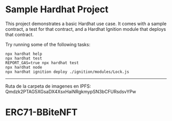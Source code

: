 # Sample Hardhat Project

This project demonstrates a basic Hardhat use case. It comes with a sample contract, a test for that contract, and a Hardhat Ignition module that deploys that contract.

Try running some of the following tasks:

```shell
npx hardhat help
npx hardhat test
REPORT_GAS=true npx hardhat test
npx hardhat node
npx hardhat ignition deploy ./ignition/modules/Lock.js
```

---

Ruta de la carpeta de imagenes en IPFS:
Qmdzk2PTAG5XGsaDX4XsxHaiNRgkmypSN3bCFURsdsvYPw
# ERC71-BBiteNFT
